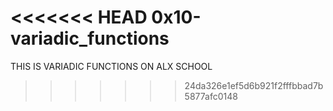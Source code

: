 <<<<<<< HEAD
0x10-variadic_functions
=======
THIS IS VARIADIC FUNCTIONS ON ALX SCHOOL
>>>>>>> 24da326e1ef5d6b921f2fffbbad7b5877afc0148
